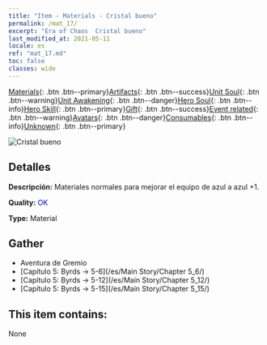 ```yaml
---
title: "Item - Materials - Cristal bueno"
permalink: /mat_17/
excerpt: "Era of Chaos  Cristal bueno"
last_modified_at: 2021-05-11
locale: es
ref: "mat_17.md"
toc: false
classes: wide
---
```

 [Materials](/ItemsES/){: .btn .btn--primary}[Artifacts](/ItemsES/Artifacts/){: .btn .btn--success}[Unit Soul](/ItemsES/UnitSoul/){: .btn .btn--warning}[Unit Awakening](/ItemsES/UnitAwakening/){: .btn .btn--danger}[Hero Soul](/ItemsES/HeroSoul/){: .btn .btn--info}[Hero Skill](/ItemsES/HeroSkill/){: .btn .btn--primary}[Gift](/ItemsES/Gift/){: .btn .btn--success}[Event related](/ItemsES/Events/){: .btn .btn--warning}[Avatars](/ItemsES/Avatars/){: .btn .btn--danger}[Consumables](/ItemsES/Consumables/){: .btn .btn--info}[Unknown](/ItemsES/Unknown/){: .btn .btn--primary}

 ![Cristal bueno](/images/t/i_cailiao_shuijing1.png)

## Detalles
 **Descripción:** Materiales normales para mejorar el equipo de azul a azul +1.

 **Quality:** <span style="color: #0000CD">OK</span>

 **Type:** Material

## Gather

*    Aventura de Gremio 
*    [Capítulo 5: Byrds -> 5-6](/es/Main Story/Chapter 5_6/) 
*    [Capítulo 5: Byrds -> 5-12](/es/Main Story/Chapter 5_12/) 
*    [Capítulo 5: Byrds -> 5-15](/es/Main Story/Chapter 5_15/) 

## This item contains:

  None

